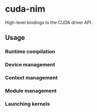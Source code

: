 # cuda-nim
High-level bindings to the CUDA driver API.

## Usage

### Runtime compilation

### Device management

### Context management

### Module management

### Launching kernels
